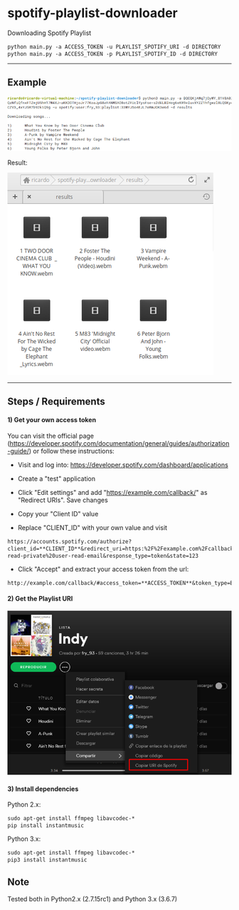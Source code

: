 # spotify-playlist-downloader
Downloading Spotify Playlist

```
python main.py -a ACCESS_TOKEN -u PLAYLIST_SPOTIFY_URI -d DIRECTORY
python main.py -a ACCESS_TOKEN -p PLAYLIST_SPOTIFY_ID -d DIRECTORY

```

--------------------------------------------------



## Example


![Screenshot](images/2.png)


Result:

![Screenshot](images/3.png)


--------------------------------------------------

## Steps / Requirements

#### 1) Get your own access token 

You can visit the official page (https://developer.spotify.com/documentation/general/guides/authorization-guide/) or follow these instructions:

- Visit and log into: https://developer.spotify.com/dashboard/applications

- Create a "test" application

- Click "Edit settings" and add "https://example.com/callback/" as "Redirect URIs". Save changes

- Copy your "Client ID" value

- Replace "CLIENT_ID" with your own value and visit 
```
https://accounts.spotify.com/authorize?client_id=**CLIENT_ID**&redirect_uri=https:%2F%2Fexample.com%2Fcallback/&scope=user-read-private%20user-read-email&response_type=token&state=123
```

- Click "Accept" and extract your access token from the url:
```
http://example.com/callback/#access_token=**ACCESS_TOKEN**&token_type=Bearer&expires_in=3600&state=123
```


#### 2) Get the Playlist URI

![Screenshot](images/1.png)



#### 3) Install dependencies


Python 2.x:

```
sudo apt-get install ffmpeg libavcodec-*
pip install instantmusic
```

Python 3.x:

```
sudo apt-get install ffmpeg libavcodec-*
pip3 install instantmusic
```

## Note

Tested both in Python2.x (2.7.15rc1) and Python 3.x (3.6.7)
